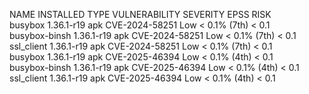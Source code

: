 NAME           INSTALLED   TYPE  VULNERABILITY   SEVERITY  EPSS          RISK   
busybox        1.36.1-r19  apk   CVE-2024-58251  Low       < 0.1% (7th)  < 0.1  
busybox-binsh  1.36.1-r19  apk   CVE-2024-58251  Low       < 0.1% (7th)  < 0.1  
ssl_client     1.36.1-r19  apk   CVE-2024-58251  Low       < 0.1% (7th)  < 0.1  
busybox        1.36.1-r19  apk   CVE-2025-46394  Low       < 0.1% (4th)  < 0.1  
busybox-binsh  1.36.1-r19  apk   CVE-2025-46394  Low       < 0.1% (4th)  < 0.1  
ssl_client     1.36.1-r19  apk   CVE-2025-46394  Low       < 0.1% (4th)  < 0.1
